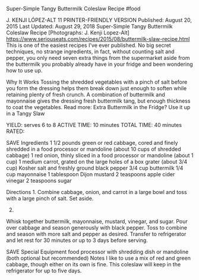 Super-Simple Tangy Buttermilk Coleslaw Recipe
#food 

J. KENJI LÓPEZ-ALT
11     PRINTER-FRIENDLY VERSION
Published: August 20, 2015 Last Updated: August 29, 2018
Super-Simple Tangy Buttermilk Coleslaw Recipe
[Photographs: J. Kenji Lopez-Alt]
https://www.seriouseats.com/recipes/2015/08/buttermilk-slaw-recipe.html
This is one of the easiest recipes I've ever published. No big secret techniques, no strange ingredients, in fact, without counting salt and pepper, you only need seven extra things from the supermarket aside from the buttermilk you probably already have in your fridge and been wondering how to use up.

Why It Works
Tossing the shredded vegetables with a pinch of salt before you form the dressing helps them break down just enough to soften while retaining plenty of fresh crunch.
A combination of buttermilk and mayonnaise gives the dressing fresh buttermilk tang, but enough thickness to coat the vegetables.
Read more: Extra Buttermilk in the Fridge? Use it up in a Tangy Slaw

YIELD:
serves 6 to 8
ACTIVE TIME:
10 minutes
TOTAL TIME:
40 minutes
RATED:
    
 SAVE
Ingredients
1 1/2 pounds green or red cabbage, cored and finely shredded in a food processor or mandoline (about 10 cups of shredded cabbage)
1 red onion, thinly sliced in a food processor or mandoline (about 1 cup)
1 medium carrot, grated on the large holes of a box grater (about 3/4 cup)
Kosher salt and freshly ground black pepper
3/4 cup buttermilk
1/4 cup mayonnaise
1 tablespoon Dijon mustard
2 teaspoons apple cider vinegar
2 teaspoons sugar

Directions
1.
Combine cabbage, onion, and carrot in a large bowl and toss with a large pinch of salt. Set aside.

2.
Whisk together buttermilk, mayonnaise, mustard, vinegar, and sugar. Pour over cabbage and season generously with black pepper. Toss to combine and season with more salt and pepper as desired. Transfer to refrigerator and let rest for 30 minutes or up to 3 days before serving.

 SAVE
Special Equipment
food processor with shredding dish or mandoline (both optional but recommended)
Notes
I like to use a mix of red and green cabbage, though either on its own is fine. This coleslaw will keep in the refrigerator for up to five days.